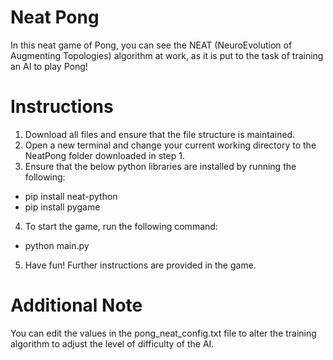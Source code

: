 # Neat Pong
In this neat game of Pong, you can see the NEAT (NeuroEvolution of Augmenting Topologies) algorithm at work,
as it is put to the task of training an AI to play Pong!

# Instructions
1. Download all files and ensure that the file structure is maintained.
2. Open a new terminal and change your current working directory to the NeatPong folder downloaded in step 1.
3. Ensure that the below python libraries are installed by running the following:
  * pip install neat-python
  * pip install pygame
4. To start the game, run the following command:
  * python main.py
5. Have fun! Further instructions are provided in the game.

# Additional Note
You can edit the values in the pong_neat_config.txt file to alter the training algorithm to adjust the level of difficulty of the AI.
